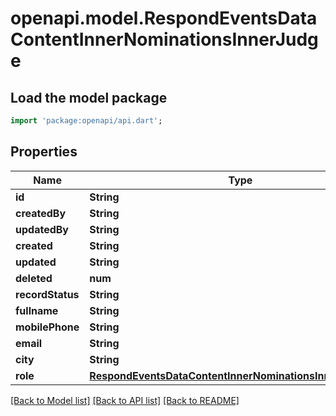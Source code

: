 # openapi.model.RespondEventsDataContentInnerNominationsInnerJudge

## Load the model package
```dart
import 'package:openapi/api.dart';
```

## Properties
Name | Type | Description | Notes
------------ | ------------- | ------------- | -------------
**id** | **String** |  | [optional] 
**createdBy** | **String** |  | [optional] 
**updatedBy** | **String** |  | [optional] 
**created** | **String** |  | [optional] 
**updated** | **String** |  | [optional] 
**deleted** | **num** |  | [optional] 
**recordStatus** | **String** |  | [optional] 
**fullname** | **String** |  | [optional] 
**mobilePhone** | **String** |  | [optional] 
**email** | **String** |  | [optional] 
**city** | **String** |  | [optional] 
**role** | [**RespondEventsDataContentInnerNominationsInnerJudgeRole**](RespondEventsDataContentInnerNominationsInnerJudgeRole.md) |  | [optional] 

[[Back to Model list]](../README.md#documentation-for-models) [[Back to API list]](../README.md#documentation-for-api-endpoints) [[Back to README]](../README.md)


